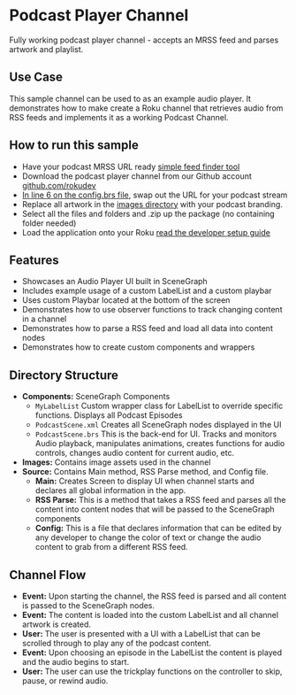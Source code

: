 # Podcast Player Channel
Fully working podcast player channel - accepts an MRSS feed and parses artwork and playlist.


## Use Case

This sample channel can be used to as an example audio player. It demonstrates how to make create a Roku channel that retrieves audio from RSS feeds and implements it as a working Podcast Channel.

## How to run this sample

* Have your podcast MRSS URL ready [simple feed finder tool](http://itunes.so-nik.com/)
* Download the podcast player channel from our Github account [github.com/rokudev](https://github.com/rokudev/podcast-player-channel)
* [In line 6 on the config.brs file](https://github.com/rokudev/podcast-player-channel/blob/master/source/config.brs#L6), swap out the URL for your podcast stream
* Replace all artwork in the [images directory](https://github.com/rokudev/podcast-player-channel/tree/master/images) with your podcast branding.
* Select all the files and folders and .zip up the package (no containing folder needed)
* Load the application onto your Roku [read the developer setup guide](https://blog.roku.com/developer/2016/02/04/developer-setup-guide/)

## Features

* Showcases an Audio Player UI built in SceneGraph
* Includes example usage of a custom LabelList and a custom playbar
* Uses custom Playbar located at the bottom of the screen
* Demonstrates how to use observer functions to track changing content in a channel
* Demonstrates how to parse a RSS feed and load all data into content nodes
* Demonstrates how to create custom components and wrappers

## Directory Structure
* **Components:** SceneGraph Components
  * `MyLabelList` Custom wrapper class for LabelList to override specific functions. Displays all Podcast Episodes
  * `PodcastScene.xml` Creates all SceneGraph nodes displayed in the UI
  * `PodcastScene.brs` This is the back-end for UI. Tracks and monitors Audio playback, manipulates animations, creates functions for audio controls, changes audio content for current audio, etc.
* **Images:** Contains image assets used in the channel
* **Source:** Contains Main method, RSS Parse method, and Config file.
  * **Main:** Creates Screen to display UI when channel starts and declares all global information in the app.
  * **RSS Parse:** This is a method that takes a RSS feed and parses all the content into content nodes that will be passed to the SceneGraph components
  * **Config:** This is a file that declares information that can be edited by any developer to change the color of text or change the audio content to grab from a different RSS feed.

## Channel Flow
* **Event:** Upon starting the channel, the RSS feed is parsed and all content is passed to the SceneGraph nodes.
* **Event:** The content is loaded into the custom LabelList and all channel artwork is created.
* **User:** The user is presented with a UI with a LabelList that can be scrolled through to play any of the podcast content.
* **Event:** Upon choosing an episode in the LabelList the content is played and the audio begins to start.
* **User:** The user can use the trickplay functions on the controller to skip, pause, or rewind audio.
